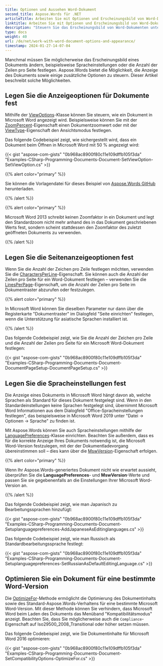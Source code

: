 ```yaml
---
title: Optionen und Aussehen Word-Dokument
second_title: Aspose.Words für .NET
articleTitle: Arbeiten Sie mit Optionen und Erscheinungsbild von Word-Dokumenten
linktitle: Arbeiten Sie mit Optionen und Erscheinungsbild von Word-Dokumenten
description: "Steuern Sie das Erscheinungsbild von Word-Dokumenten unter Berücksichtigung der Unterschiede zwischen verschiedenen Microsoft Word-Versionen mithilfe von C#."
type: docs
weight: 40
url: /de/net/work-with-word-document-options-and-appearance/
timestamp: 2024-01-27-14-07-04
---
```


Manchmal müssen Sie möglicherweise das Erscheinungsbild eines Dokuments ändern, beispielsweise Spracheinstellungen oder die Anzahl der Zeilen pro Seite festlegen. Aspose.Words bietet die Möglichkeit, die Anzeige des Dokuments sowie einige zusätzliche Optionen zu steuern. Dieser Artikel beschreibt solche Möglichkeiten.

## Legen Sie die Anzeigeoptionen für Dokumente fest

Mithilfe der [ViewOptions](https://reference.aspose.com/words/de/net/aspose.words.settings/viewoptions/)-Klasse können Sie steuern, wie ein Dokument in Microsoft Word angezeigt wird. Beispielsweise können Sie mit der [ZoomPercent](https://reference.aspose.com/words/de/net/aspose.words.settings/viewoptions/zoompercent/)-Eigenschaft einen Dokumentzoomwert oder mit der [ViewType](https://reference.aspose.com/words/de/net/aspose.words.settings/viewoptions/viewtype/)-Eigenschaft den Ansichtsmodus festlegen.

Das folgende Codebeispiel zeigt, wie sichergestellt wird, dass ein Dokument beim Öffnen in Microsoft Word mit 50 % angezeigt wird:

{{< gist "aspose-com-gists" "0b968ac8900f80c11e109dffb105f3da" "Examples-CSharp-Programming-Documents-Document-SetViewOption-SetViewOption.cs" >}}

{{% alert color="primary" %}}

Sie können die Vorlagendatei für dieses Beispiel von [Aspose.Words GitHub](https://github.com/aspose-words/Aspose.Words-for-.NET/blob/master/Examples/Data/Document.docx) herunterladen.

{{% /alert %}}

{{% alert color="primary" %}}

Microsoft Word 2013 schreibt keinen Zoomfaktor in ein Dokument und legt den Standardzoom nicht mehr anhand des in das Dokument geschriebenen Werts fest, sondern scheint stattdessen den Zoomfaktor des zuletzt geöffneten Dokuments zu verwenden.

{{% /alert %}}

## Legen Sie die Seitenanzeigeoptionen fest

Wenn Sie die Anzahl der Zeichen pro Zeile festlegen möchten, verwenden Sie die [CharactersPerLine](https://reference.aspose.com/words/de/net/aspose.words/pagesetup/charactersperline/)-Eigenschaft. Sie können auch die Anzahl der Zeilen pro Seite für ein Word-Dokument festlegen – verwenden Sie die [LinesPerPage](https://reference.aspose.com/words/de/net/aspose.words/pagesetup/linesperpage/)-Eigenschaft, um die Anzahl der Zeilen pro Seite im Dokumentraster abzurufen oder festzulegen.

{{% alert color="primary" %}}

In Microsoft Word können Sie dieselben Parameter nur dann über die Registerkarte "Dokumentraster" im Dialogfeld "Seite einrichten" festlegen, wenn die Unterstützung für asiatische Sprachen installiert ist.

{{% /alert %}}

Das folgende Codebeispiel zeigt, wie Sie die Anzahl der Zeichen pro Zeile und die Anzahl der Zeilen pro Seite für ein Microsoft Word-Dokument festlegen:

{{< gist "aspose-com-gists" "0b968ac8900f80c11e109dffb105f3da" "Examples-CSharp-Programming-Documents-Document-DocumentPageSetup-DocumentPageSetup.cs" >}}

## Legen Sie die Spracheinstellungen fest

Die Anzeige eines Dokuments in Microsoft Word hängt davon ab, welche Sprachen als Standard für dieses Dokument festgelegt sind. Wenn in den Standardeinstellungen keine Sprachen festgelegt sind, übernimmt Microsoft Word Informationen aus dem Dialogfeld "Office-Spracheinstellungen festlegen", das beispielsweise in Microsoft Word 2019 unter "Datei → Optionen → Sprache" zu finden ist.

Mit Aspose.Words können Sie auch Spracheinstellungen mithilfe der [LanguagePreferences](https://reference.aspose.com/words/de/net/aspose.words.loading/languagepreferences/)-Klasse einrichten. Beachten Sie außerdem, dass es für die korrekte Anzeige Ihres Dokuments notwendig ist, die Microsoft Word-Version festzulegen, mit der der Dokumentladevorgang übereinstimmen soll – dies kann über die [MswVersion](https://reference.aspose.com/words/de/net/aspose.words.loading/loadoptions/mswversion/)-Eigenschaft erfolgen.

{{% alert color="primary" %}}

Wenn Ihr Aspose.Words-generiertes Dokument nicht wie erwartet aussieht, überprüfen Sie die **LanguagePreferences**- und **MswVersion**-Werte und passen Sie sie gegebenenfalls an die Einstellungen Ihrer Microsoft Word-Version an.

{{% /alert %}}

Das folgende Codebeispiel zeigt, wie man Japanisch zu Bearbeitungssprachen hinzufügt:

{{< gist "aspose-com-gists" "0b968ac8900f80c11e109dffb105f3da" "Examples-CSharp-Programming-Documents-Document-Setuplanguagepreferences-AddJapaneseAsEditinglanguages.cs" >}}

Das folgende Codebeispiel zeigt, wie man Russisch als Standardbearbeitungssprache festlegt:

{{< gist "aspose-com-gists" "0b968ac8900f80c11e109dffb105f3da" "Examples-CSharp-Programming-Documents-Document-Setuplanguagepreferences-SetRussianAsDefaultEditingLanguage.cs" >}}

## Optimieren Sie ein Dokument für eine bestimmte Word-Version

Die [OptimizeFor](https://reference.aspose.com/words/de/net/aspose.words.settings/compatibilityoptions/optimizefor/)-Methode ermöglicht die Optimierung des Dokumentinhalts sowie des Standard-Aspose.Words-Verhaltens für eine bestimmte Microsoft Word-Version. Mit dieser Methode können Sie verhindern, dass Microsoft Word beim Laden des Dokuments das Menüband "Kompatibilitätsmodus" anzeigt. Beachten Sie, dass Sie möglicherweise auch die `Compliance`-Eigenschaft auf Iso29500_2008_Transitional oder höher setzen müssen.

Das folgende Codebeispiel zeigt, wie Sie Dokumentinhalte für Microsoft Word 2016 optimieren:

{{< gist "aspose-com-gists" "0b968ac8900f80c11e109dffb105f3da" "Examples-CSharp-Programming-Documents-Document-SetCompatibilityOptions-OptimizeFor.cs" >}}
